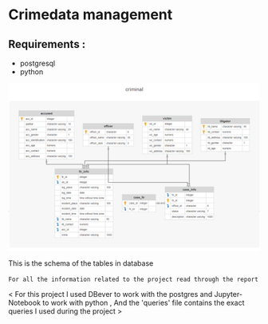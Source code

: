 # Crimedata management

## Requirements :
- postgresql
- python
 

![database diagram](./media/db_schema.png)

This is the schema of the tables in database


``` For all the information related to the project read through the report ```

< For this project I used DBever to work with the postgres and Jupyter-Notebook to work with python , And the 'queries' file contains the exact queries I used during the project >